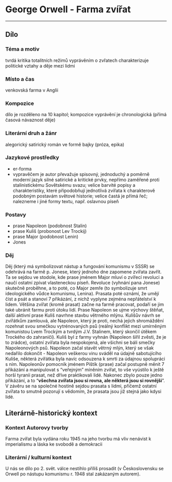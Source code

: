 # George Orwell - Farma zvířat

----------

## Dílo

### Téma a motiv
tvrdá kritika totalitních režimů
vyprávěním o zvřatech charakterizuje politické vztahy a děje mezi lidmi

### Místo a čas
venkovská farma v Anglii

### Kompozice
dílo je rozděleno na 10 kapitol; kompozice vyprávění je chronologická (přímá časová návaznost děje)

### Literární druh a žánr
alegorický satirický román ve formě bajky (próza, epika)

### Jazykové prostředky
- er-forma
- vypravěčem je autor
převažuje spisovný, jednoduchý a poměrně moderní jazyk
silné satirické a kritické prvky, nepřímo zaměřené proti stalinistickému Sovětskému svazu; velice barvité popisy a charakteristiky, které připodobňují
jednotlivá zvířata k charakterově podobným postavám světové historie; velice častá je přímá řeč; nalezneme i jiné formy textu, např. oslavnou píseň

### Postavy
- prase Napoleon (podobnost Stalin)
- prase Kuliš (probonost Lev Trockij)
- prase Major (podobnost Lenin)
- Jones

### Děj
Děj (který má symbolizovat nástup a fungování komunismu v SSSR) se odehrává na farmě p. Jonese, který jednoho dne zapomene zvířata zavřít. Ta se sejdou ve stodole, kde prase jménem Major mluví o zvířecí revoluci a naučí ostatní zpívat vlasteneckou píseň. Revoluce (vyhnání pana Jonese) skutečně proběhne, a to poté, co Major zemře (to symbolizuje smrt ideologického vůdce komunismu, Lenina). Prasata poté oznámí, že umějí číst a psát a stanoví 7 přikázání, z nichž vyplyne zejména nepřátelství k lidem. Většina zvířat (kromě prasat) začne na farmě pracovat, podaří se jim také ubránit farmu proti útoku lidí. Prase Napoleon se ujme výchovy štěňat, další aktivní prase Kuliš navrhne stavbu větrného mlýnu. Kulišův návrh se zvířátkům zamlouvá, ale Napoleon, který je proti, nechá jejich shromáždění rozehnat svou smečkou vytrénovaných psů (reálný konflikt mezi umírněným komunistou Lvem Trockým a tvrdým J.V. Stalinem, který skončil útěkem Trockého do zahraničí). Kuliš byl z farmy vyhnán (Napoleon šířil zvěsti, že je to zrádce), ostatní zvířata byla nespokojená, ale všichni se báli smečky Napoleonových psů. Napoleon začal stavět větrný mlýn, který se však nedařilo dokončit - Napoleon veškerou vinu sváděl na údajně sabotujícího Kuliše, některá zvířátka byla navíc odsouzena k smrti za údajnou spolupráci s ním. Napoleonův pomocník jménem Pištík (prase) začal postupně měnit 7 přikázání a manipulovat s “veřejným” míněním zvířat, to vše vyústilo k ještě horší tyranii prasat, než dříve praktikovali lidé. Nakonec zbylo pouze jedno přikázání, a to “**všechna zvířata jsou si rovna, ale některá jsou si rovnější**”. V závěru se na společné hostině sejdou prasata s lidmi, přičemž ostatní zvířata to smutně pozorují s vědomím, že prasata jsou již stejná jako kdysi lidé.

## Literárně-historický kontext

### Kontext Autorovy tvorby
Farma zvířat byla vydána roku 1945
na jeho tvorbu má vliv nenávist k imperialismu a láska ke svobodě a demokracii

### Literární / kulturní kontext
U nás se dílo po 2. svět. válce nestihlo příliš prosadit (v Československu se Orwell po nástupu komunismu r. 1948 stal zakázaným autorem).